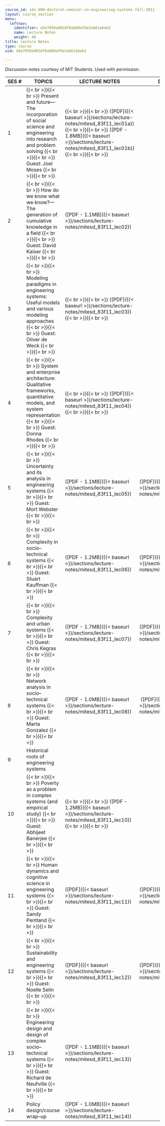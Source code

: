 ```yaml
---
course_id: ids-900-doctoral-seminar-in-engineering-systems-fall-2011
layout: course_section
menu:
  leftnav:
    identifier: d4e7650a9018f0a600af6e3ab61abeb2
    name: Lecture Notes
    weight: 40
title: Lecture Notes
type: course
uid: d4e7650a9018f0a600af6e3ab61abeb2

---
```


Discussion notes courtesy of MIT Students. Used with permission.

| SES # | TOPICS | LECTURE NOTES | DISCUSSION NOTES |
| --- | --- | --- | --- |
| 1 |  {{< br >}}{{< br >}} Present and future—The incorporation of social science and engineering into research and problem solving {{< br >}}{{< br >}} Guest: Joel Moses {{< br >}}{{< br >}}  |  {{< br >}}{{< br >}} ([PDF]({{< baseurl >}}/sections/lecture-notes/mitesd_83f11_lec01a)) {{< br >}}{{< br >}} ([PDF - 1.8MB]({{< baseurl >}}/sections/lecture-notes/mitesd_83f11_lec01b)) {{< br >}}{{< br >}}  | &nbsp; |
| 2 |  {{< br >}}{{< br >}} How do we know what we know?—The generation of cumulative knowledge in a field {{< br >}}{{< br >}} Guest: David Kaiser {{< br >}}{{< br >}}  | ([PDF - 1.1MB]({{< baseurl >}}/sections/lecture-notes/mitesd_83f11_lec02)) | &nbsp; |
| 3 |  {{< br >}}{{< br >}} Modeling paradigms in engineering systems: Useful models and various modeling approaches {{< br >}}{{< br >}} Guest: Oliver de Weck {{< br >}}{{< br >}}  |  {{< br >}}{{< br >}} ([PDF]({{< baseurl >}}/sections/lecture-notes/mitesd_83f11_lec03)) {{< br >}}{{< br >}}  | &nbsp; |
| 4 |  {{< br >}}{{< br >}} System and enterprise architecture: Qualitative frameworks, quantitative models, and system representation {{< br >}}{{< br >}} Guest: Donna Rhodes {{< br >}}{{< br >}}  |  {{< br >}}{{< br >}} ([PDF]({{< baseurl >}}/sections/lecture-notes/mitesd_83f11_lec04)) {{< br >}}{{< br >}}  | &nbsp; |
| 5 |  {{< br >}}{{< br >}} Uncertainty and its analysis in engineering systems {{< br >}}{{< br >}} Guest: Mort Webster {{< br >}}{{< br >}}  | ([PDF - 1.1MB]({{< baseurl >}}/sections/lecture-notes/mitesd_83f11_lec05)) | ([PDF]({{< baseurl >}}/sections/lecture-notes/mitesd_83f11_lec05_discuss)) |
| 6 |  {{< br >}}{{< br >}} Complexity in socio–technical systems {{< br >}}{{< br >}} Guest: Stuart Kauffman {{< br >}}{{< br >}}  | ([PDF - 1.2MB]({{< baseurl >}}/sections/lecture-notes/mitesd_83f11_lec06)) | ([PDF]({{< baseurl >}}/sections/lecture-notes/mitesd_83f11_lec06_discuss)) |
| 7 |  {{< br >}}{{< br >}} Complexity and urban systems {{< br >}}{{< br >}} Guest: Chris Kegras {{< br >}}{{< br >}}  | ([PDF - 1.7MB]({{< baseurl >}}/sections/lecture-notes/mitesd_83f11_lec07)) | ([PDF]({{< baseurl >}}/sections/lecture-notes/mitesd_83f11_lec07_discuss)) |
| 8 |  {{< br >}}{{< br >}} Network analysis in socio–technical systems {{< br >}}{{< br >}} Guest: Marta Gonzalez {{< br >}}{{< br >}}  | ([PDF - 1.0MB]({{< baseurl >}}/sections/lecture-notes/mitesd_83f11_lec08)) |  ([PDF]({{< baseurl >}}/sections/lecture-notes/mitesd_83f11_lec08_discuss)) |
| 9 | Historical roots of engineering systems | &nbsp; |
| 10 |  {{< br >}}{{< br >}} Poverty as a problem in complex systems (and empirical study) {{< br >}}{{< br >}} Guest: Abhijeet Banerjee {{< br >}}{{< br >}}  |  {{< br >}}{{< br >}} ([PDF - 1.2MB]({{< baseurl >}}/sections/lecture-notes/mitesd_83f11_lec10)) {{< br >}}{{< br >}}  | &nbsp; |
| 11 |  {{< br >}}{{< br >}} Human dynamics and cognitive science in engineering systems {{< br >}}{{< br >}} Guest: Sandy Pentland {{< br >}}{{< br >}}  | ([PDF]({{< baseurl >}}/sections/lecture-notes/mitesd_83f11_lec11)) | ([PDF]({{< baseurl >}}/sections/lecture-notes/mitesd_83f11_lec11_discuss)) |
| 12 |  {{< br >}}{{< br >}} Sustainability and engineering systems {{< br >}}{{< br >}} Guest: Noelle Selin {{< br >}}{{< br >}}  | ([PDF]({{< baseurl >}}/sections/lecture-notes/mitesd_83f11_lec12)) | ([PDF]({{< baseurl >}}/sections/lecture-notes/mitesd_83f11_lec12_discuss)) |
| 13 |  {{< br >}}{{< br >}} Engineering design and design of complex socio–technical systems {{< br >}}{{< br >}} Guest: Richard de Neufville {{< br >}}{{< br >}}  | ([PDF - 1.1MB]({{< baseurl >}}/sections/lecture-notes/mitesd_83f11_lec13)) | &nbsp; |
| 14 | Policy design/course wrap–up | ([PDF - 1.0MB]({{< baseurl >}}/sections/lecture-notes/mitesd_83f11_lec14)) |
